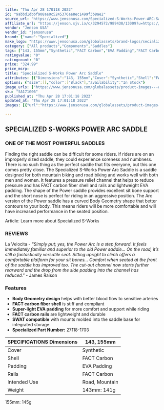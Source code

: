 ```yaml
---
title: "Thu Apr 28 170118 2022"
id: "9abbd1dbbf908ae0c5245376ae8ec1499f3b8ae2"
source_url: "https://www.jensonusa.com/Specialized-S-Works-Power-ARC-Saddle"
affiliate_url: "https://jenson.sjv.io/c/3294572/989438/13009?u=https://www.jensonusa.com/Specialized-S-Works-Power-ARC-Saddle"
vendor: "Jenson USA"
vendor_id: "jensonusa"
brand: {"name":"Specialized"}
make_logo: "https://www.jensonusa.com/globalassets/brand-logos/secialized-logo.png"
category: ["All products","Components","Saddles"]
tags: ["143, 155mm","Synthetic","FACT Carbon","EVA Padding","FACT Carbon","Road, Mountain","143mm: 141g","155mm: 145g"]
ratingvalue: "0"
ratingcount: "0"
price: "324.99"
price_msrp: 
title: "Specialized S-Works Power Arc Saddle"
attributes: [{"Dimensions":"143, 155mm","Cover":"Synthetic","Shell":"FACT Carbon","Padding":"EVA Padding","Rails":"FACT Carbon","Intended Use":"Road, Mountain","Weight":"143mm: 141g"}]
options: {"size":[],"color":["Black"],"availability":"In Stock"}
image_urls: ["https://www.jensonusa.com/globalassets/product-images---all-assets/specialized/sa171g06-black.jpg","https://www.jensonusa.com/globalassets/product-images---all-assets/specialized/sa171g06_1-black.jpg","https://www.jensonusa.com/globalassets/product-images---all-assets/specialized/sa171g06_2-black.jpg","https://www.jensonusa.com/globalassets/product-images---all-assets/specialized/sa171g06_3-black.jpg"]
sku: "SA171G06"
published_at: "Thu Apr 28 17:01:18 2022"
updated_at: "Thu Apr 28 17:01:18 2022"
images: [{"url":"https://www.jensonusa.com/globalassets/product-images---all-assets/specialized/sa171g06-black.jpg","path":"full/45d661a921ef045ecc154d122c946b79ffd4f0de.jpg","checksum":"4600a58504f6b881035a7102ae35086a","status":"downloaded"},{"url":"https://www.jensonusa.com/globalassets/product-images---all-assets/specialized/sa171g06_1-black.jpg","path":"full/ffe882cb5d3778cd6d41dc27f85411806aa7b64f.jpg","checksum":"898c9745a7ff3fda34aa71aff7b58d9f","status":"downloaded"},{"url":"https://www.jensonusa.com/globalassets/product-images---all-assets/specialized/sa171g06_2-black.jpg","path":"full/143a74b6ef3f1f84aca3140724f617e2a4d9df74.jpg","checksum":"e104870ffe7204a81b6f9abc464792a8","status":"downloaded"},{"url":"https://www.jensonusa.com/globalassets/product-images---all-assets/specialized/sa171g06_3-black.jpg","path":"full/a999be37302ac2dc6bf8941f083d9e5085c9a49f.jpg","checksum":"d2273f92d1da03b3d60b1cb065b5d961","status":"downloaded"}]

---
```

## SPECIALIZED S-WORKS POWER ARC SADDLE

### ONE OF THE MOST POWERFUL SADDLES

Finding the right saddle can be difficult for some riders. If riders are on an
improperly sized saddle, they could experience soreness and numbness. There is
no such thing as the perfect saddle that fits everyone, but this one comes
pretty close. The Specialized S-Works Power Arc Saddle is a saddle designed
for both mountain biking and road biking and works well with both men and
women. It features a pressure relief channel that helps to reduce pressure and
has FACT carbon fiber shell and rails and lightweight EVA padding. The shape
of the Power saddle provides excellent sit bone support and the short nose is
perfect for riding in an aggressive position. The Arc version of the Power
saddle has a curved Body Geometry shape that better contours to your body.
This means riders will be more comfortable and will have increased performance
in the seated position.

Article: Learn more about Specialized S-Works

### REVIEWS

La Velocita \- _"Simply put; yes, the Power Arc is a step forward. It feels
immediately familiar and superior to the old Power saddle… On the road, it’s
still a fantastically versatile seat. Sitting upright to climb offers a
comfortable platform for your sit bones… Comfort when seated at the front of
the saddle has improved too. The cut-out channel now starts further rearward
and the drop from the side padding into the channel has reduced."_ \- James
Raison

### Features

  * **Body Geometry design** helps with better blood flow to sensitive arteries
  * **FACT carbon fiber shell** is stiff and compliant
  * **Super-light EVA padding** for more comfort and support while riding
  * **FACT carbon rails** are lightweight and durable
  * **SWAT compatible** with mounts molded into the saddle base for integrated storage
  * **Specialized Part Number:** 27118-1703

SPECIFICATIONS Dimensions | 143, 155mm  
---|---  
Cover | Synthetic  
Shell | FACT Carbon  
Padding | EVA Padding  
Rails | FACT Carbon  
Intended Use | Road, Mountain  
Weight | 143mm: 141g  
155mm: 145g

